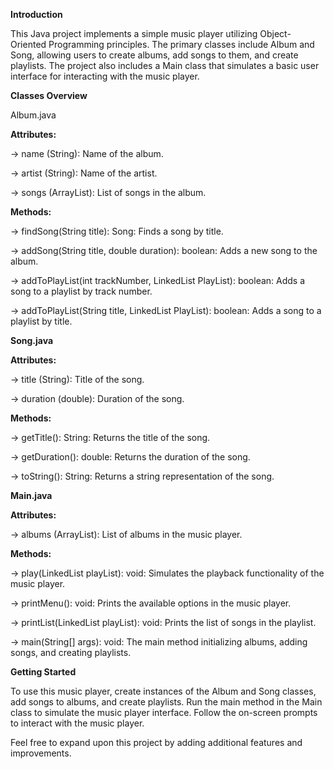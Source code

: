 **Introduction**

This Java project implements a simple music player utilizing Object-Oriented Programming principles. The primary classes include Album and Song, allowing users to create albums, add songs to them, and create playlists. The project also includes a Main class that simulates a basic user interface for interacting with the music player.

**Classes Overview**

Album.java

**Attributes:**

-> name (String): Name of the album.

-> artist (String): Name of the artist.

-> songs (ArrayList<Song>): List of songs in the album.

**Methods:**

-> findSong(String title): Song: Finds a song by title.

-> addSong(String title, double duration): boolean: Adds a new song to the album.

-> addToPlayList(int trackNumber, LinkedList<Song> PlayList): boolean: Adds a song to a playlist by track number.

-> addToPlayList(String title, LinkedList<Song> PlayList): boolean: Adds a song to a playlist by title.

**Song.java**

**Attributes:**

-> title (String): Title of the song.

-> duration (double): Duration of the song.

**Methods:**

-> getTitle(): String: Returns the title of the song.

-> getDuration(): double: Returns the duration of the song.

-> toString(): String: Returns a string representation of the song.

**Main.java**

**Attributes:**

-> albums (ArrayList<Album>): List of albums in the music player.

**Methods:**

-> play(LinkedList<Song> playList): void: Simulates the playback functionality of the music player.

-> printMenu(): void: Prints the available options in the music player.

-> printList(LinkedList<Song> playList): void: Prints the list of songs in the playlist.

-> main(String[] args): void: The main method initializing albums, adding songs, and creating playlists.

**Getting Started**

To use this music player, create instances of the Album and Song classes, add songs to albums, and create playlists. Run the main method in the Main class to simulate the music player interface. Follow the on-screen prompts to interact with the music player.

Feel free to expand upon this project by adding additional features and improvements.
